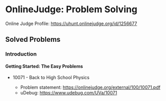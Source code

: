 # OnlineJudge: Problem Solving

Online Judge Profile: https://uhunt.onlinejudge.org/id/1256677
## Solved Problems

### Introduction

#### Getting Started: The Easy Problems

* 10071 - Back to High School Physics

    - Problem statement: https://onlinejudge.org/external/100/10071.pdf
    - uDebug: https://www.udebug.com/UVa/10071